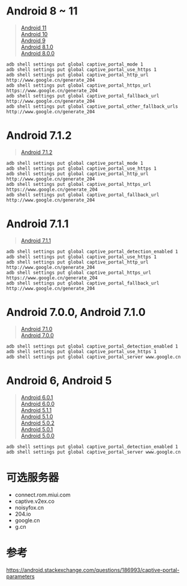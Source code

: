 # Android 8 ~ 11
> [Android 11](https://android.googlesource.com/platform/frameworks/base/+/android-r-preview-2/core/java/android/provider/Settings.java)  
> [Android 10](https://android.googlesource.com/platform/frameworks/base/+/android-10.0.0_r1/core/java/android/provider/Settings.java)   
> [Android 9](https://android.googlesource.com/platform/frameworks/base/+/android-9.0.0_r1/core/java/android/provider/Settings.java)  
> [Android 8.1.0](https://android.googlesource.com/platform/frameworks/base/+/android-8.1.0_r1/core/java/android/provider/Settings.java)  
> [Android 8.0.0](https://android.googlesource.com/platform/frameworks/base/+/android-8.0.0_r1/core/java/android/provider/Settings.java)  

``` shell
adb shell settings put global captive_portal_mode 1
adb shell settings put global captive_portal_use_https 1
adb shell settings put global captive_portal_http_url http://www.google.cn/generate_204
adb shell settings put global captive_portal_https_url https://www.google.cn/generate_204
adb shell settings put global captive_portal_fallback_url http://www.google.cn/generate_204
adb shell settings put global captive_portal_other_fallback_urls http://www.google.cn/generate_204
```

# Android 7.1.2
> [Android 7.1.2](https://android.googlesource.com/platform/frameworks/base/+/android-7.1.2_r1/core/java/android/provider/Settings.java)

``` shell
adb shell settings put global captive_portal_mode 1
adb shell settings put global captive_portal_use_https 1
adb shell settings put global captive_portal_http_url http://www.google.cn/generate_204
adb shell settings put global captive_portal_https_url https://www.google.cn/generate_204
adb shell settings put global captive_portal_fallback_url http://www.google.cn/generate_204
```

# Android 7.1.1
> [Android 7.1.1](https://android.googlesource.com/platform/frameworks/base/+/android-7.1.1_r1/core/java/android/provider/Settings.java)

``` shell
adb shell settings put global captive_portal_detection_enabled 1
adb shell settings put global captive_portal_use_https 1
adb shell settings put global captive_portal_http_url http://www.google.cn/generate_204
adb shell settings put global captive_portal_https_url https://www.google.cn/generate_204
adb shell settings put global captive_portal_fallback_url http://www.google.cn/generate_204
```

# Android 7.0.0, Android 7.1.0
> [Android 7.1.0](https://android.googlesource.com/platform/frameworks/base/+/android-7.1.0_r1/core/java/android/provider/Settings.java)  
> [Android 7.0.0](https://android.googlesource.com/platform/frameworks/base/+/android-7.0.0_r1/core/java/android/provider/Settings.java)

``` shell
adb shell settings put global captive_portal_detection_enabled 1
adb shell settings put global captive_portal_use_https 1
adb shell settings put global captive_portal_server www.google.cn
```

# Android 6, Android 5
> [Android 6.0.1](https://android.googlesource.com/platform/frameworks/base/+/android-6.0.1_r1/core/java/android/provider/Settings.java)  
> [Android 6.0.0](https://android.googlesource.com/platform/frameworks/base/+/android-6.0.0_r1/core/java/android/provider/Settings.java)  
> [Android 5.1.1](https://android.googlesource.com/platform/frameworks/base/+/android-5.1.1_r1/core/java/android/provider/Settings.java)  
> [Android 5.1.0](https://android.googlesource.com/platform/frameworks/base/+/android-5.1.0_r1/core/java/android/provider/Settings.java)  
> [Android 5.0.2](https://android.googlesource.com/platform/frameworks/base/+/android-5.0.2_r1/core/java/android/provider/Settings.java)  
> [Android 5.0.1](https://android.googlesource.com/platform/frameworks/base/+/android-5.0.1_r1/core/java/android/provider/Settings.java)  
> [Android 5.0.0](https://android.googlesource.com/platform/frameworks/base/+/android-5.0.0_r1/core/java/android/provider/Settings.java)  

``` shell
adb shell settings put global captive_portal_detection_enabled 1
adb shell settings put global captive_portal_server www.google.cn
```

# 可选服务器
- connect.rom.miui.com
- captive.v2ex.co
- noisyfox.cn
- 204.io
- google.cn
- g.cn

# 参考
https://android.stackexchange.com/questions/186993/captive-portal-parameters
